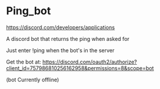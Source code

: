 # Ping_bot
https://discord.com/developers/applications

A discord bot that returns the ping when asked for 

Just enter !ping when the bot's in the server

Get the bot at:
https://discord.com/oauth2/authorize?client_id=757986810256162958&permissions=8&scope=bot

(bot Currently offline)

